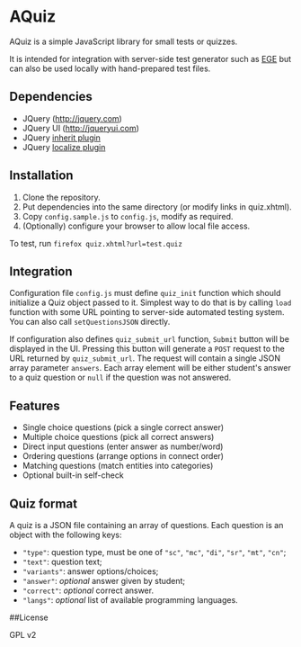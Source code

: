 # AQuiz

AQuiz is a simple JavaScript library for small tests or quizzes.

It is intended for integration with server-side test generator
such as [EGE](http://github.com/klenin/EGE)
but can also be used locally with hand-prepared test files.

## Dependencies
* JQuery (http://jquery.com)
* JQuery UI (http://jqueryui.com)
* JQuery [inherit plugin](https://github.com/dfilatov/jquery-plugins/tree/master/src/jquery.inherit)
* JQuery [localize plugin](https://github.com/coderifous/jquery-localize)

## Installation
1. Clone the repository.
2. Put dependencies into the same directory (or modify links in quiz.xhtml).
3. Copy `config.sample.js` to `config.js`, modify as required.
4. (Optionally) configure your browser to allow local file access.

To test, run `firefox quiz.xhtml?url=test.quiz`

## Integration
Configuration file `config.js` must define `quiz_init` function
which should initialize a Quiz object passed to it.
Simplest way to do that is by calling `load` function with some URL
pointing to server-side automated testing system.
You can also call `setQuestionsJSON` directly.

If configuration also defines `quiz_submit_url` function,
`Submit` button will be displayed in the UI.
Pressing this button will generate a `POST` request to the URL returned by `quiz_submit_url`.
The request will contain a single JSON array parameter `answers`.
Each array element will be either student's
answer to a quiz question or `null` if the question was not answered.

## Features
* Single choice questions (pick a single correct answer)
* Multiple choice questions (pick all correct answers)
* Direct input questions (enter answer as number/word)
* Ordering questions (arrange options in connect order)
* Matching questions (match entities into categories)
* Optional built-in self-check

## Quiz format
A quiz is a JSON file containing an array of questions.
Each question is an object with the following keys:
* `"type"`: question type, must be one of `"sc"`, `"mc"`, `"di"`, `"sr"`, `"mt"`, `"cn"`;
* `"text"`: question text;
* `"variants"`: answer options/choices;
* `"answer"`: *optional* answer given by student;
* `"correct"`: *optional* correct answer.
* `"langs"`: *optional* list of available programming languages.

##License

GPL v2
